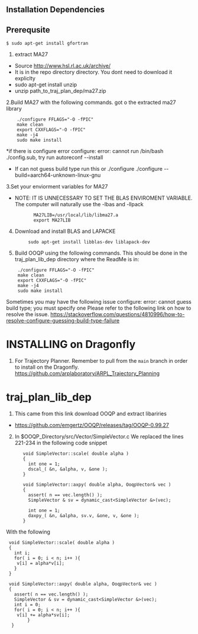 Installation Dependencies
------------------------
## Prerequsite
```
$ sudo apt-get install gfortran
```

1.  extract MA27
  *  Source http://www.hsl.rl.ac.uk/archive/
  *  It is in the repo directory directory. You dont need to download it expliclty 
  * sudo apt-get install unzip 
  * unzip path_to_traj_plan_dep/ma27.zip

2.Build MA27 with the following commands. got o the extracted ma27 library

        ./configure FFLAGS="-O -fPIC"
        make clean 
        export CXXFLAGS="-O -fPIC"
        make -j4
        sudo make install
        
  *if there is configure error configure: error: cannot run /bin/bash ./config.sub, try run autoreconf --install
  * If can not guess build type run this or ./configure ./configure --build=aarch64-unknown-linux-gnu

3.Set your enviorment variables for MA27
  *  NOTE: IT IS UNNECESSARY TO SET THE BLAS ENVIROMENT VARIABLE. The computer will naturally use the -lbas and -llpack
                                  
                MA27LIB=/usr/local/lib/libma27.a 
                export MA27LIB

4. Download and install BLAS and LAPACKE

            sudo apt-get install libblas-dev liblapack-dev

            
5. Build OOQP using the following commands. This should be done in the traj_plan_lib_dep directory where the ReadMe is in: 

        ./configure FFLAGS="-O -fPIC"
        make clean 
        export CXXFLAGS="-O -fPIC"
        make -j4
        sudo make install

Sometimes you may have the following issue configure: error: cannot guess build type; you must specify one
Please refer to the following link on how to resolve the issue.
https://stackoverflow.com/questions/4810996/how-to-resolve-configure-guessing-build-type-failure

# INSTALLING on Dragonfly
1. For Trajectory Planner. Remember to pull from the ``main`` branch in order to install on the Dragonfly.
https://github.com/arplaboratory/ARPL_Trajectory_Planning

# traj_plan_lib_dep

1. This came from this link download OOQP and extract libariries
  *  https://github.com/emgertz/OOQP/releases/tag/OOQP-0.99.27
  
  
2. In $OOQP_Directory/src/Vector/SimpleVector.c We replaced the lines 221-234 in the following code snippet

          void SimpleVector::scale( double alpha )
          {
            int one = 1;
            dscal_( &n, &alpha, v, &one ); 
          }

          void SimpleVector::axpy( double alpha, OoqpVector& vec )
          {
            assert( n == vec.length() );
            SimpleVector & sv = dynamic_cast<SimpleVector &>(vec);

            int one = 1;
            daxpy_( &n, &alpha, sv.v, &one, v, &one );
          }


With the following

     void SimpleVector::scale( double alpha )
     {
       int i;
       for( i = 0; i < n; i++ ){
        v[i] = alpha*v[i];
       }
     }

     void SimpleVector::axpy( double alpha, OoqpVector& vec )
     {
       assert( n == vec.length() );
       SimpleVector & sv = dynamic_cast<SimpleVector &>(vec);
       int i = 0;
       for( i = 0; i < n; i++ ){
        v[i] += alpha*sv[i];          
            }
      }

